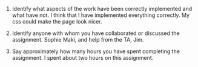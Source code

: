 1. Identify what aspects of the work have been correctly implemented and what have not.
I think that I have implemented everything correctly. My css could make the page look nicer. 

2. Identify anyone with whom you have collaborated or discussed the assignment.
Sophie Maki, and help from the TA, Jim.


3. Say approximately how many hours you have spent completing the assignment.
I spent about two hours on this assignment. 
